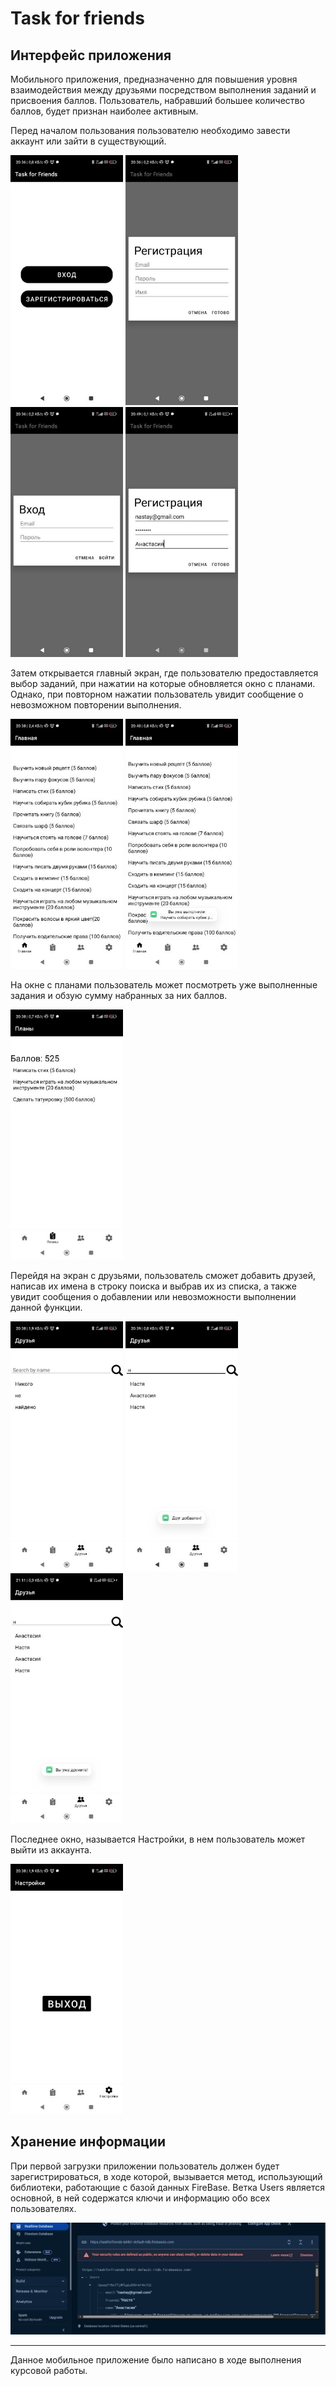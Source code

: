 <h1>Task for friends</h1>

<h2>Интерфейс приложения</h2>

Мобильного приложения, предназначенно для повышения уровня взаимодействия между друзьями посредством выполнения заданий и присвоения баллов. Пользователь, набравший большее количество баллов, будет признан наиболее активным.

Перед началом пользования пользователю необходимо завести аккаунт или зайти в существующий.
<div>
  <img src="https://github.com/IndraLosk/TaskForFriends/blob/master/img%20for%20git/reg_screen_1.jpg" width="180" height="400" alt="reg screen 1">
  <img src="https://github.com/IndraLosk/TaskForFriends/blob/master/img%20for%20git/reg_screen_2.jpg" width="180" height="400" alt="reg screen 2">
  <img src="https://github.com/IndraLosk/TaskForFriends/blob/master/img%20for%20git/reg_screen_3.jpg" width="180" height="400" alt="reg screen 3">
  <img src="https://github.com/IndraLosk/TaskForFriends/blob/master/img%20for%20git/reg_screen_4.jpg" width="180" height="400" alt="reg screen 4">
</div>

Затем открывается главный экран, где пользователю предоставляется выбор заданий, при нажатии на которые обновляется окно с планами. Однако, при повторном нажатии пользователь увидит сообщение о невозможном повторении выполнения.

<div>
  <img src="https://github.com/IndraLosk/TaskForFriends/blob/master/img%20for%20git/first_scren_1.jpg" width="180" height="400" alt="first screen 1">
  <img src="https://github.com/IndraLosk/TaskForFriends/blob/master/img%20for%20git/first_scren_2.jpg" width="180" height="400" alt="first screen 2">
</div>

На окне с планами пользователь может посмотреть уже выполненные задания и обзую сумму набранных за них баллов.

<div>
  <img src="https://github.com/IndraLosk/TaskForFriends/blob/master/img%20for%20git/second_scren.jpg" width="180" height="400" alt="second screen">
</div>

Перейдя на экран с друзьями, пользователь сможет добавить друзей, написав их имена в строку поиска и выбрав их из списка, а также увидит сообщения о добавлении или невозможности выполнении данной функции.

<div>
  <img src="https://github.com/IndraLosk/TaskForFriends/blob/master/img%20for%20git/third_scren_1.jpg" width="180" height="400" alt="third scren 1">
  <img src="https://github.com/IndraLosk/TaskForFriends/blob/master/img%20for%20git/third_scren_2.jpg" width="180" height="400" alt="third scren 2">
  <img src="https://github.com/IndraLosk/TaskForFriends/blob/master/img%20for%20git/third_scren_3.jpg" width="180" height="400" alt="third scren 3">
</div>

Последнее окно, называется Настройки, в нем пользователь может выйти из аккаунта.

<div>
  <img src="https://github.com/IndraLosk/TaskForFriends/blob/master/img%20for%20git/fourth_scren.jpg" width="180" height="400" alt="fourth screen">
</div>


<h2>Хранение информации</h2>

При первой загрузки приложении пользователь должен будет зарегистрироваться, в ходе которой, вызывается метод, использующий библиотеки, работающие с базой данных FireBase. 
Ветка Users является основной, в ней содержатся ключи и информацию обо всех пользователях.


<div>
  <img src="https://github.com/IndraLosk/TaskForFriends/blob/master/img%20for%20git/firebase.jpg" alt="firebase">
</div>

_____

Данное мобильное приложение было написано в ходе выполнения курсовой работы.

